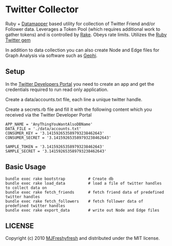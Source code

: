 Twitter Collector
==========

Ruby + [Datamapper](http://datamapper.org) based utility for collection of Twitter Friend and/or Follower data. Leverages a Token Pool (which requires additional work to gather tokens) and is controlled by [Rake](http://rake.rubyforge.org). Obeys rate limits. Utilizes the [Ruby Twitter gem](https://github.com/sferik/twitter)

In addition to data collection you can also create Node and Edge files for Graph Analysis via software such as [Gephi](https://gephi.org).

Setup
-----
In the [Twitter Developers Portal](https://dev.twitter.com) you need to create an app and get the credentials required to run read only application.

Create a data/accounts.txt file, each line a unique twitter handle. 

Create a secrets.rb file and fill it with the following content which you received via the Twitter Developer Portal

	APP_NAME = 'AnyThingYouWantAlsoDBName'
	DATA_FILE = './data/accounts.txt'
	CONSUMER_KEY = '3.141592653589793238462643'
	CONSUMER_SECRET = '3.141592653589793238462643'

	SAMPLE_TOKEN = '3.141592653589793238462643'
	SAMPLE_SECRET = '3.141592653589793238462643'


Basic Usage
-----------

	bundle exec rake bootstrap 			# Create db
	bundle exec rake load_data 			# load a file of twitter handles to collect data on
	bundle exec rake fetch_friends 		# fetch friend data of predefined twitter handles
	bundle exec rake fetch_followers 	# fetch follower data of predefined twitter handles
	bundle exec rake export_data 		# write out Node and Edge files


LICENSE
-------

Copyright (c) 2010 [MJFreshyfresh](http://mjfreshyfresh.com/about) and
distributed under the MIT license.